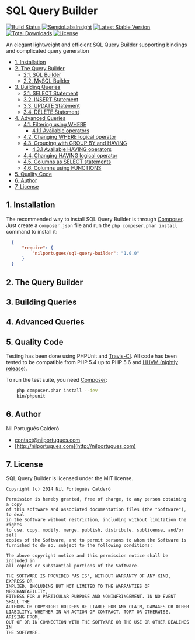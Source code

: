 SQL Query Builder
=================

[![Build Status](https://travis-ci.org/nilportugues/sql-query-builder.png)](https://travis-ci.org/nilportugues/sql-query-builder) [![SensioLabsInsight](https://insight.sensiolabs.com/projects/89ec1003-4227-43a2-8432-67a9fc2d3ba3/mini.png)](https://insight.sensiolabs.com/projects/89ec1003-4227-43a2-8432-67a9fc2d3ba3) [![Latest Stable Version](https://poser.pugx.org/nilportugues/sql-query-builder/v/stable.svg)](https://packagist.org/packages/nilportugues/sql-query-builder) [![Total Downloads](https://poser.pugx.org/nilportugues/sql-query-builder/downloads.svg)](https://packagist.org/packages/nilportugues/sql-query-builder) [![License](https://poser.pugx.org/nilportugues/sql-query-builder/license.svg)](https://packagist.org/packages/nilportugues/sql-query-builder)

An elegant lightweight and efficient SQL Query Builder supporting bindings and complicated query generation

* [1. Installation](#block1)
* [2. The Query Builder](#block2)
	* [2.1. SQL Builder](#block2.1)
	* [2.2. MySQL Builder](#block2.2)
* [3. Building Queries](#block3)
	* [3.1. SELECT Statement](#block3.1)
	* [3.2. INSERT Statement](#block3.2)
	* [3.3. UPDATE Statement](#block3.3)
	* [3.4. DELETE Statement](#block3.4)
* [4. Advanced Queries](#block4)
	* [4.1. Filtering using WHERE](#block4.1)
		* [4.1.1 Available operators](#block4.1)
	* [4.2. Changing WHERE logical operator](#block4.2)
	* [4.3. Grouping with GROUP BY and HAVING](#block4.3)
		* [4.3.1 Available HAVING operators](#block4.3.1)
	* [4.4. Changing HAVING logical operator](#block4.4)
	* [4.5. Columns as SELECT statements](#block4.5)
	* [4.6. Columns using FUNCTIONS](#block4.6)
* [5. Quality Code](#block5)
* [6. Author](#block6)
* [7. License](#block7)


<a name="block1"></a>
## 1. Installation
The recommended way to install SQL Query Builder is through [Composer](http://getcomposer.org). Just create a ``composer.json`` file and run the ``php composer.phar install`` command to install it:

```json
  {
      "require": {
          "nilportugues/sql-query-builder": "1.0.0"
      }
  }
```

<a name="block2"></a>
## 2. The Query Builder

<a name="block3"></a>
## 3. Building Queries

<a name="block4"></a>
## 4. Advanced Queries

<a name="block5"></a>
## 5. Quality Code
Testing has been done using PHPUnit and [Travis-CI](https://travis-ci.org). All code has been tested to be compatible from PHP 5.4 up to PHP 5.6 and [HHVM (nightly release)](http://hhvm.com/).

To run the test suite, you need [Composer](http://getcomposer.org):

```bash
    php composer.phar install --dev
    bin/phpunit
```


<a name="block6"></a>
## 6. Author
Nil Portugués Calderó

 - <contact@nilportugues.com>
 - [http://nilportugues.com](http://nilportugues.com)


<a name="block7"></a>
## 7. License
SQL Query Builder is licensed under the MIT license.

```
Copyright (c) 2014 Nil Portugués Calderó

Permission is hereby granted, free of charge, to any person obtaining a copy
of this software and associated documentation files (the "Software"), to deal
in the Software without restriction, including without limitation the rights
to use, copy, modify, merge, publish, distribute, sublicense, and/or sell
copies of the Software, and to permit persons to whom the Software is
furnished to do so, subject to the following conditions:

The above copyright notice and this permission notice shall be included in
all copies or substantial portions of the Software.

THE SOFTWARE IS PROVIDED "AS IS", WITHOUT WARRANTY OF ANY KIND, EXPRESS OR
IMPLIED, INCLUDING BUT NOT LIMITED TO THE WARRANTIES OF MERCHANTABILITY,
FITNESS FOR A PARTICULAR PURPOSE AND NONINFRINGEMENT. IN NO EVENT SHALL THE
AUTHORS OR COPYRIGHT HOLDERS BE LIABLE FOR ANY CLAIM, DAMAGES OR OTHER
LIABILITY, WHETHER IN AN ACTION OF CONTRACT, TORT OR OTHERWISE, ARISING FROM,
OUT OF OR IN CONNECTION WITH THE SOFTWARE OR THE USE OR OTHER DEALINGS IN
THE SOFTWARE.
```
